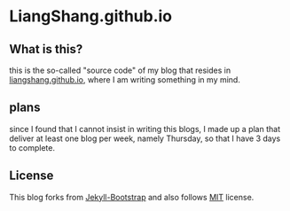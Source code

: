 # LiangShang.github.io


## What is this?
this is the so-called "source code" of my blog that resides in [liangshang.github.io](http://liangshang.github.io), where I am writing something in my mind.

## plans
since I found that I cannot insist in writing this blogs, I made up a plan that deliver at least one blog per week, namely Thursday, so that I have 3 days to complete.


## License
This blog forks from [Jekyll-Bootstrap](http://jekyllbootstrap.com) and also follows 
[MIT](http://opensource.org/licenses/MIT) license.
